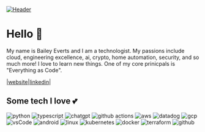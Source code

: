 
[![Header](https://raw.githubusercontent.com/beverts312/beverts312/main/readme_cover.jpg "Header")][website]

# Hello 👋
My name is Bailey Everts and I am a technologist. My passions include cloud, engineering excellence, ai, crypto, home automation, security, and so much more! I love to learn new things. One of my core prinicpals is "Everything as Code".

|[website][website]|[linkedin][linkedin]|

## Some tech I love 💕

![python](https://img.shields.io/badge/python-3670A0?style=for-the-badge&logo=python&logoColor=ffdd54)
![typescript](https://img.shields.io/badge/typescript-%23007ACC.svg?style=for-the-badge&logo=typescript&logoColor=white)
![chatgpt](https://img.shields.io/badge/chatGPT-74aa9c?style=for-the-badge&logo=openai&logoColor=white)
![github actions](https://img.shields.io/badge/github%20actions-%232671E5.svg?style=for-the-badge&logo=githubactions&logoColor=white)
![aws](https://img.shields.io/badge/AWS-%23FF9900.svg?style=for-the-badge&logo=amazon-aws&logoColor=white)
![datadog](https://img.shields.io/badge/datadog-%23632CA6.svg?style=for-the-badge&logo=datadog&logoColor=white)
![gcp](https://img.shields.io/badge/GoogleCloud-%234285F4.svg?style=for-the-badge&logo=google-cloud&logoColor=white)
![vsCode](https://img.shields.io/badge/Visual%20Studio%20Code-0078d7.svg?style=for-the-badge&logo=visual-studio-code&logoColor=white)
![android](https://img.shields.io/badge/Android-3DDC84?style=for-the-badge&logo=android&logoColor=white)
![linux](https://img.shields.io/badge/Linux-FCC624?style=for-the-badge&logo=linux&logoColor=black)
![kubernetes](https://img.shields.io/badge/kubernetes-%23326ce5.svg?style=for-the-badge&logo=kubernetes&logoColor=white)
![docker](https://img.shields.io/badge/docker-%230db7ed.svg?style=for-the-badge&logo=docker&logoColor=white)
![terraform](https://img.shields.io/badge/terraform-%235835CC.svg?style=for-the-badge&logo=terraform&logoColor=white)
![github](https://img.shields.io/badge/github-%23121011.svg?style=for-the-badge&logo=github&logoColor=white)

[website]: https://baileyeverts.com/
[linkedin]: https://www.linkedin.com/in/beverts312/